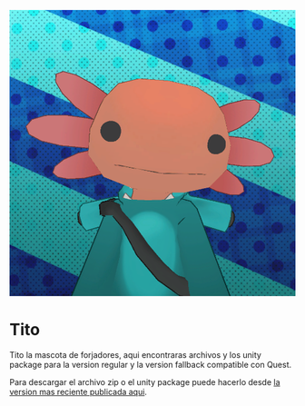 <p align="center"><img src="https://github.com/noch3d/Tito/blob/main/Archivos/TitoSquare.png?raw=true" alt="Forjadores Logo"></p>

# Tito
Tito la mascota de forjadores, aqui encontraras archivos y los unity package para la version regular y la version fallback compatible con Quest.

Para descargar el archivo zip o el unity package puede hacerlo desde [la version mas reciente publicada aqui](https://github.com/noch3d/Tito/releases/latest).
